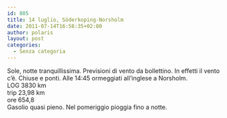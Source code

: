 ```yaml
---
id: 805
title: 14 luglio, Söderkoping-Norsholm
date: 2011-07-14T16:58:35+02:00
author: polaris
layout: post
categories:
  - Senza categoria
---
```

Sole, notte tranquillissima. Previsioni di vento da bollettino. In effetti il vento c&#8217;è. Chiuse e ponti. Alle 14:45 ormeggiati all&#8217;inglese a Norsholm.  
LOG 3830 km  
trip 23,98 km  
ore 654,8  
Gasolio quasi pieno. Nel pomeriggio pioggia fino a notte.
